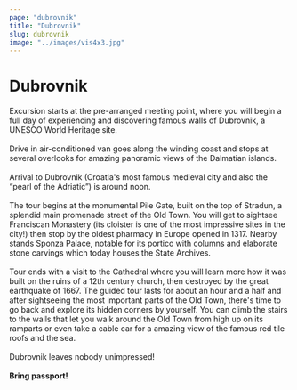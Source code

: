 ```yaml
---
page: "dubrovnik"
title: "Dubrovnik"
slug: dubrovnik
image: "../images/vis4x3.jpg"
---
```


# Dubrovnik

Excursion starts at the pre-arranged meeting point, where you will begin a full day of experiencing and discovering  famous walls of Dubrovnik, a UNESCO World Heritage site.
<br /> <br /> 
Drive in air-conditioned van goes along the winding coast and stops at several overlooks for amazing panoramic views of the Dalmatian islands.
<br /> <br /> 
Arrival to Dubrovnik (Croatia's most famous medieval city and also the “pearl of the Adriatic”) is around noon.
<br /> <br /> 
The tour begins at the monumental Pile Gate, built on the top of Stradun, a splendid main promenade street of the Old Town. You will get to sightsee Franciscan Monastery (its cloister is one of the most impressive sites in the city!) then stop by the oldest pharmacy in Europe opened in 1317. Nearby stands Sponza Palace, notable for its portico with columns and elaborate stone carvings which today houses the State Archives.
<br /> <br /> 
Tour ends with a visit to the Cathedral where you will learn more how it was built on the ruins of a 12th century church, then destroyed by the great earthquake of 1667. The guided tour lasts for about an hour and a half and after sightseeing the most important parts of the Old Town, there's time to go back and explore its hidden corners by yourself. You can climb the stairs to the walls that let you walk around the Old Town from high up on its ramparts or even take a cable car for a amazing view of the famous red tile roofs and the sea.
<br /> <br /> 
Dubrovnik leaves nobody unimpressed!
<br /> <br /> 
<strong>Bring passport!</strong>
<br /> <br /> 